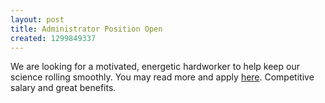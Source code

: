 ```yaml
---
layout: post
title: Administrator Position Open
created: 1299849337
---
```

We are looking for a motivated, energetic hardworker to help keep our science rolling smoothly. You may read more and apply <a href="https://prod.fadvhms.com/bidmc/JobBoard/JobDetails.aspx?__ID=*382815879ED02678">here</a>. Competitive salary and great benefits.
